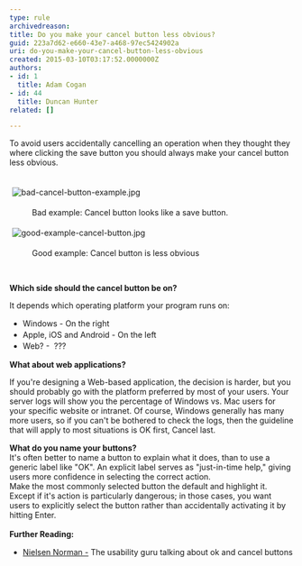 ```yaml
---
type: rule
archivedreason: 
title: Do you make your cancel button less obvious?
guid: 223a7d62-e660-43e7-a468-97ec5424902a
uri: do-you-make-your-cancel-button-less-obvious
created: 2015-03-10T03:17:52.0000000Z
authors:
- id: 1
  title: Adam Cogan
- id: 44
  title: Duncan Hunter
related: []

---
```



To avoid users&#160;accidentally cancelling an operation when they thought they where clicking the save button you should always make your cancel button less obvious.&#160;
<br><excerpt class='endintro'></excerpt><br>
<p style="text-align&#58;left;">​<img src="/WebSites/RulesToBetterWebsitesLayout/SiteAssets/Pages/Do-you-make-your-cancel-button-less-obvious/bad-cancel-button-example.jpg" alt="bad-cancel-button-example.jpg" style="margin&#58;5px;" /></p><dd class="ssw15-rteElement-FigureBad" style="text-align&#58;left;">Bad example&#58; Cancel button looks like a save button​.​​​​</dd><p class="ssw15-rteElement-P" style="text-align&#58;left;">​​<img src="/WebSites/RulesToBetterWebsitesLayout/SiteAssets/Pages/Do-you-make-your-cancel-button-less-obvious/good-example-cancel-button.jpg" alt="good-example-cancel-button.jpg" style="margin&#58;5px;" /><br></p><dd class="ssw15-rteElement-FigureGood" style="text-align&#58;left;">​​​Good example&#58; Cancel button is less obvious<br></dd><p class="ssw15-rteElement-P" style="text-align&#58;left;">​<br></p><p class="ssw15-rteElement-P" style="text-align&#58;left;"><strong>Which side should the cancel button be on?</strong><br></p><p class="ssw15-rteElement-P" style="text-align&#58;left;">It depends which operating platform your program runs on&#58;<br></p><div style="text-align&#58;left;"><ul><li><span style="line-height&#58;20px;background-color&#58;initial;">Windows - On the right</span><br></li><li><span style="line-height&#58;20px;background-color&#58;initial;">Apple, iOS and Android - On the left</span><br></li><li><span style="line-height&#58;20px;background-color&#58;initial;">Web? - &#160;​???​</span><br></li></ul></div><p></p><p class="ssw15-rteElement-P"><strong>​​What about web applications?​​</strong></p><p class="ssw15-rteElement-P">If you're de​signing a Web-based application, the decision is harder, but you should probably go with the platform preferred by most of your users. Your server logs will show you the percentage of Windows vs. Mac users for your specific website or intranet. Of course, Windows generally has many more users, so if you can't be bothered to check the logs, then the guideline that will apply to most situations is OK first, Cancel last.​</p><p style="margin-bottom&#58;1em;border&#58;0px;font-size&#58;15px;clear&#58;both;color&#58;#222222;font-family&#58;'helvetica neue', arial, sans-serif;line-height&#58;19.5px;text-align&#58;left;background-color&#58;#fcfcfc;"></p><div style="text-align&#58;left;"><strong>What do you name your buttons?</strong></div><div style="text-align&#58;left;">It's often better to name a button&#160;to explain what it does, than to use a generic label like &quot;OK&quot;. An explicit label serves as &quot;just-in-time help,&quot; giving users more confidence in selecting the correct action.</div><div style="text-align&#58;left;">Make the most commonly selected button the default and highlight it. Except if it's action is particularly dangerous; in those cases, you want users to explicitly select the button rather than accidentally activating it by hitting Enter.​​</div><div style="text-align&#58;left;"><br></div><div style="text-align&#58;left;"><strong>Further Reading&#58;</strong></div><div style="text-align&#58;left;"><ul><li>​<a href="http&#58;//www.nngroup.com/articles/ok-cancel-or-cancel-ok/" style="line-height&#58;20px;background-color&#58;initial;">​Nielsen Norman -</a>&#160;The usability guru talking about ok and cancel buttons​<br></li></ul></div><p></p>


